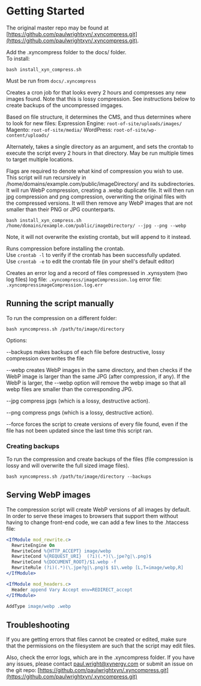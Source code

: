 # Getting Started
The original master repo may be found at [https://github.com/paulwrightxyn/.xyncompress.git](https://github.com/paulwrightxyn/.xyncompress.git).


Add the .xyncompress folder to the docs/ folder.  
To install: 
```
bash install_xyn_compress.sh
```
	
Must be run from `docs/.xyncompress`


Creates a cron job for that looks every 2 hours and compresses any new images found.
Note that this is lossy compression. See instructions below to create backups of 
the uncompressed imgages.

Based on file structure, it determines the CMS, and thus determines where to look for 
new files:
Expression Engine: 		`root-of-site/uploads/images/`
Magento: 	`root-of-site/media/`
WordPress: 	`root-of-site/wp-content/uploads/`
	
Alternately, takes a single directory as an argument, and sets the crontab to execute
the script every 2 hours in that directory.  May be run multiple times to target 
multiple locations.

Flags are required to denote what kind of compression you wish to use. This script will run 
recursively in /home/domains/example.com/public/imageDirectory/ and its subdirectories. It will 
run WebP compression, creating a .webp duplicate file. It will then run jpg compression and png 
compression, overwriting the original files with the compressed versions. It will then remove any 
WebP images that are not smaller than their PNG or JPG counterparts.
```
bash install_xyn_compress.sh /home/domains/example.com/public/imageDirectory/ --jpg --png --webp
```
	
Note, it will not overwrite the existing crontab, but will append to it instead.

Runs compression before installing the crontab.  
Use `crontab -l` to verify if the crontab has been successfully updated.  
Use `crontab -e` to edit the crontab file (in your shell's default editor)

Creates an error log and a record of files compressed in .xynsystem (two log files)
	log file: `.xyncompress/imageCompression.log`
	error file: `.xyncompressimageCompression.log.err`

## Running the script manually

To run the compression on a different folder: 
```
bash xyncompress.sh /path/to/image/directory
```

Options: 
 
 --backups makes backups of each file before destructive, lossy compression overwrites the file
 
 --webp creates WebP images in the same directory, and then checks if the WebP image is larger than the same JPG (after compression, if any). If the WebP is larger, the --webp option will remove the webp image so that all webp files are smaller than the corresponding JPG.
 
 --jpg compress jpgs (which is a lossy, destructive action).
 
 --png compress pngs (which is a lossy, destructive action).

 --force forces the script to create versions of every file found, even if the file has not been updated since the last time this script ran.

 
### Creating backups
To run the compression and create backups of the files (file compression is lossy and 
will overwrite the full sized image files).
```
bash xyncompress.sh /path/to/image/directory --backups
```

## Serving WebP images 
The compression script will create WebP versions of all images by default. In order 
to serve these images to browsers that support them without having to change 
front-end code, we can add a few lines to the .htaccess file:

```apache
<IfModule mod_rewrite.c>
  RewriteEngine On 
  RewriteCond %{HTTP_ACCEPT} image/webp
  RewriteCond %{REQUEST_URI}  (?i)(.*)(\.jpe?g|\.png)$ 
  RewriteCond %{DOCUMENT_ROOT}/$1.webp -f
  RewriteRule (?i)(.*)(\.jpe?g|\.png)$ $1\.webp [L,T=image/webp,R]
</IfModule>

<IfModule mod_headers.c>
  Header append Vary Accept env=REDIRECT_accept
</IfModule>

AddType image/webp .webp
```

## Troubleshooting

If you are getting errors that files cannot be created or edited, make sure that the 
permissions on the filesystem are such that the script may edit files.

Also, check the error logs, which are in the .xyncompress folder. If you have any issues, 
please contact paul.wright@xynergy.com or submit an issue on the git repo:
[https://github.com/paulwrightxyn/.xyncompress.git](https://github.com/paulwrightxyn/.xyncompress.git)


